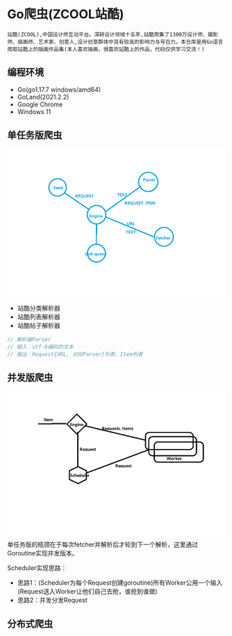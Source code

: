 # Go爬虫(ZCOOL站酷)
`站酷(ZCOOL),中国设计师互动平台。深耕设计领域十五年,站酷聚集了1300万设计师、摄影师、插画师、艺术家、创意人,设计创意群体中具有较高的影响力与号召力。本仓库是用Go语言爬取站酷上的插画作品集(本人喜欢插画，很喜欢站酷上的作品，代码仅供学习交流！)`
## 编程环境
- Go(go1.17.7 windows/amd64)
- GoLand(2021.2.2) 
- Google Chrome
- Windows 11
## 单任务版爬虫
![artichive](./Architecture.png)
- 站酷分类解析器
- 站酷列表解析器
- 站酷帖子解析器
```go
// 解析器Parser
// 输入：utf-8编码的文本
// 输出：Request{URL, 对应Parser}列表，Item列表
```
## 并发版爬虫
![artichive-cor](./Architecture_cor.png)
单任务版的瓶颈在于每次fetcher并解析后才轮到下一个解析，这里通过Goroutine实现并发版本。

Scheduler实现思路：
- 思路1：(Scheduler为每个Request创建goroutine)所有Worker公用一个输入(Request送入Worker让他们自己去抢，谁抢到谁做)
- 思路2：并发分发Request
## 分布式爬虫
